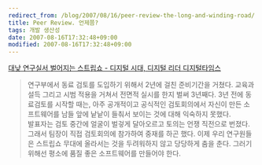 ```yaml
---
redirect_from: /blog/2007/08/16/peer-review-the-long-and-winding-road/
title: Peer Review. 언제쯤?
tags: 개발 생산성
date: 2007-08-16T17:32:48+09:00
modified: 2007-08-16T17:32:48+09:00
---
```



[대낮 연구실서 벌어지는 스트립쇼 - 디지털 시대, 디지털 리더 디지털타임스](http://www.dt.co.kr/contents.htm?article_no=2007081602012369700002)

> 연구부에서 동료 검토를 도입하기 위해서 2년에 걸친 준비기간을 거쳤다.
> 교육과 설득 그리고 시범 적용을 거쳐서 전면적 실시를 한지 벌써
> 3년째다. 3년 전에 동료검토를 시작할 때는, 아주 공개적이고 공식적인
> 검토회의에서 자신이 만든 소프트웨어를 남들 앞에 낱낱이 들춰서 보이는
> 것에 대해 익숙하지 못했다.  
> 발표자는 검토 중간에 얼굴이 벌겋게 달아오르고 토의는 언쟁 직전으로
> 번졌다. 그래서 팀장이 직접 검토회의에 참가하여 중재를 하곤 했다.
> 이제 우리 연구원들은 스트립쇼 무대에 올라서는 것을 두려워하지 않고
> 당당하게 춤을 춘다. 그러기 위해선 평소에 품질 좋은 소프트웨어를
> 만들어야 한다.
